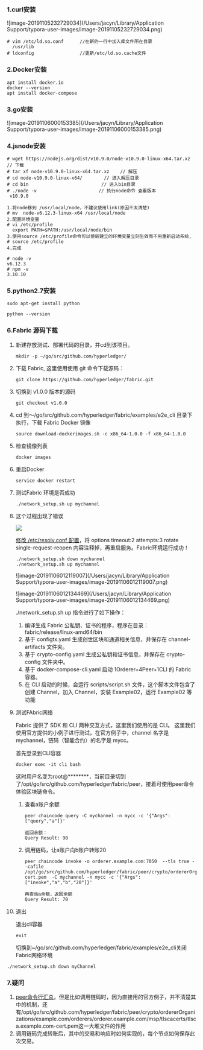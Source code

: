 ### 1.curl安装

![image-20191105232729034](/Users/jacyn/Library/Application Support/typora-user-images/image-20191105232729034.png)

```
# vim /etc/ld.so.conf      //在新的一行中加入库文件所在目录
  /usr/lib  
# ldconfig                 //更新/etc/ld.so.cache文件
```

### 2.Docker安装

```
apt install docker.io
docker --version
apt install docker-compose
```

### 3.go安装

![image-20191106000153385](/Users/jacyn/Library/Application Support/typora-user-images/image-20191106000153385.png)

### 4.jsnode安装

```
# wget https://nodejs.org/dist/v10.9.0/node-v10.9.0-linux-x64.tar.xz  // 下载
# tar xf node-v10.9.0-linux-x64.tar.xz    // 解压
# cd node-v10.9.0-linux-x64/        // 进入解压目录
# cd bin                           // 进入bin目录
# ./node -v                       // 执行node命令 查看版本
 v10.9.0

```

```
1.将node移到 /usr/local/node，不建议使用link(原因不太清楚)
# mv  node-v6.12.3-linux-x64 /usr/local/node
2.配置环境变量
# vi /etc/profile
  export PATH=$PATH:/usr/local/node/bin
3.使用source /etc/profile命令可以使新建立的环境变量立刻生效而不用重新启动系统,
# source /etc/profile
4.完成

# node -v
v6.12.3
# npm -v
3.10.10
```

### 5.python2.7安装

```
sudo apt-get install python

python --version
```

### 6.Fabric 源码下载

1. 新建存放测试、部署代码的目录，并cd到该项目。

   ```
   mkdir -p ~/go/src/github.com/hyperledger/
   ```

2. 下载 Fabric, 这里使用使用 git 命令下载源码：

   ```
   git clone https://github.com/hyperledger/fabric.git
   ```

3. 切换到 v1.0.0 版本的源码

   ```
   git checkout v1.0.0
   ```

4. cd 到～/go/src/github.com/hyperledger/fabric/examples/e2e_cli 目录下执行，下载 Fabric Docker 镜像

   ```
   source download-dockerimages.sh -c x86_64-1.0.0 -f x86_64-1.0.0
   ```

5. 检查镜像列表

   ```
   docker images
   ```

6. 重启Docker

   ```
   service docker restart
   ```

7. 测试Fabric 环境是否成功

   ```
   ./network_setup.sh up mychannel
   ```

8. 这个过程出现了错误

   ![](/Users/jacyn/Documents/pku/mdfile/image-20191107160433498.png)

   [修改 /etc/resolv.conf 配置](https://www.cnblogs.com/chenfool/p/8353425.html)，将 options timeout:2 attempts:3 rotate single-request-reopen 内容注释掉，再重启服务。Fabric环境运行成功！

   ```
   ./network_setup.sh down mychannel
   ./network_setup.sh up mychannel
   ```

   ![image-20191106012119007](/Users/jacyn/Library/Application Support/typora-user-images/image-20191106012119007.png)

   

   ![image-20191106012134469](/Users/jacyn/Library/Application Support/typora-user-images/image-20191106012134469.png)

   ./network_setup.sh up 指令进行了如下操作：

   1. 编译生成 Fabric 公私钥、证书的程序，程序在目录：fabric/release/linux-amd64/bin
   2. 基于 configtx.yaml 生成创世区块和通道相关信息，并保存在 channel-artifacts 文件夹。
   3. 基于 crypto-config.yaml 生成公私钥和证书信息，并保存在 crypto-config 文件夹中。
   4. 基于 docker-compose-cli.yaml 启动 1Orderer+4Peer+1CLI 的 Fabric 容器。
   5. 在 CLI 启动的时候，会运行 scripts/script.sh 文件，这个脚本文件包含了创建 Channel，加入 Channel，安装 Example02，运行 Example02 等功能

9. 测试FAbric网络

   Fabric 提供了 SDK 和 CLI 两种交互方式，这里我们使用的是 CLI。
   这里我们使用官方提供的小例子进行测试，在官方例子中，channel 名字是 mychannel，链码（智能合约）的名字是 mycc。

   首先登录到CLI容器

   ```
   docker exec -it cli bash
   ```

   这时用户名变为root@********，当前目录切到了/opt/go/src/github.com/hyperledger/fabric/peer，接着可使用peer命令体验区块链命令。

   1. 查看a账户余额

      ```
      peer chaincode query -C mychannel -n mycc -c '{"Args":["query","a"]}'
      ```

      ```
      返回余额：
      Query Result: 90
      ```

   2. 调用链码，让a账户向b账户转账20

      ```
      peer chaincode invoke -o orderer.example.com:7050  --tls true --cafile /opt/go/src/github.com/hyperledger/fabric/peer/crypto/ordererOrganizations/example.com/orderers/orderer.example.com/msp/tlscacerts/tlsca.example.com-cert.pem  -C mychannel -n mycc -c '{"Args":["invoke","a","b","20"]}'
      ```

      ```
      再查询a余额，返回余额
      Query Result: 70
      ```

10. 退出

    退出cli容器

    ```
    exit
    ```

    切换到~/go/src/github.com/hyperledger/fabric/examples/e2e_cli关闭Fabric网络环境

```
./network_setup.sh down myChannel
```

### 7.疑问

1. [peer命令行汇总](http://cw.hubwiz.com/card/c/fabric-command-manual/1/1/1/)，但是比如调用链码时，因为直接用的官方例子，并不清楚其中的机制，还有/opt/go/src/github.com/hyperledger/fabric/peer/crypto/ordererOrganizations/example.com/orderers/orderer.example.com/msp/tlscacerts/tlsca.example.com-cert.pem这一大堆文件的作用
2. 调用链码完成转账后，其中的交易和响应时如何实现的，每个节点如何保存此次交易。